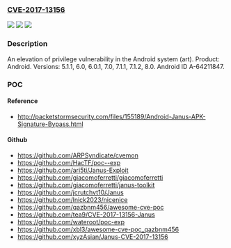 ### [CVE-2017-13156](https://cve.mitre.org/cgi-bin/cvename.cgi?name=CVE-2017-13156)
![](https://img.shields.io/static/v1?label=Product&message=Android&color=blue)
![](https://img.shields.io/static/v1?label=Version&message=n%2Fa&color=blue)
![](https://img.shields.io/static/v1?label=Vulnerability&message=Elevation%20of%20privilege&color=brighgreen)

### Description

An elevation of privilege vulnerability in the Android system (art). Product: Android. Versions: 5.1.1, 6.0, 6.0.1, 7.0, 7.1.1, 7.1.2, 8.0. Android ID A-64211847.

### POC

#### Reference
- http://packetstormsecurity.com/files/155189/Android-Janus-APK-Signature-Bypass.html

#### Github
- https://github.com/ARPSyndicate/cvemon
- https://github.com/HacTF/poc--exp
- https://github.com/ari5ti/Janus-Exploit
- https://github.com/giacomoferretti/giacomoferretti
- https://github.com/giacomoferretti/janus-toolkit
- https://github.com/jcrutchvt10/Janus
- https://github.com/lnick2023/nicenice
- https://github.com/qazbnm456/awesome-cve-poc
- https://github.com/tea9/CVE-2017-13156-Janus
- https://github.com/wateroot/poc-exp
- https://github.com/xbl3/awesome-cve-poc_qazbnm456
- https://github.com/xyzAsian/Janus-CVE-2017-13156

